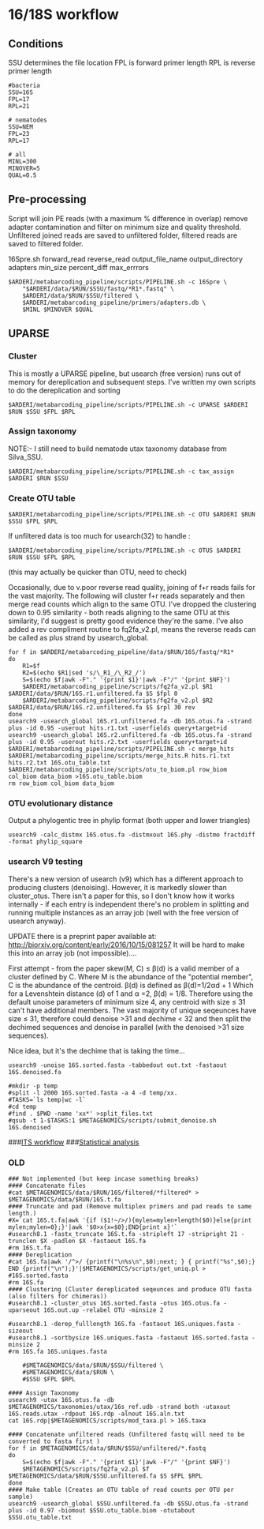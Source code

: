 # 16/18S workflow

## Conditions
SSU determines the file location
FPL is forward primer length
RPL is reverse primer length

```shell
#bacteria
SSU=16S
FPL=17 
RPL=21 

# nematodes
SSU=NEM 
FPL=23
RPL=17

# all
MINL=300
MINOVER=5
QUAL=0.5

```

## Pre-processing
Script will join PE reads (with a maximum % difference in overlap) remove adapter contamination and filter on minimum size and quality threshold.
Unfiltered joined reads are saved to unfiltered folder, filtered reads are saved to filtered folder.

16Spre.sh forward_read reverse_read output_file_name output_directory adapters min_size percent_diff max_errrors 

```shell
$ARDERI/metabarcoding_pipeline/scripts/PIPELINE.sh -c 16Spre \
	"$ARDERI/data/$RUN/$SSU/fastq/*R1*.fastq" \
	$ARDERI/data/$RUN/$SSU/filtered \
	$ARDERI/metabarcoding_pipeline/primers/adapters.db \
	$MINL $MINOVER $QUAL
```
## UPARSE

### Cluster 
This is mostly a UPARSE pipeline, but usearch (free version) runs out of memory for dereplication and subsequent steps. I've written my own scripts to do the dereplication and sorting 

```shell
$ARDERI/metabarcoding_pipeline/scripts/PIPELINE.sh -c UPARSE $ARDERI $RUN $SSU $FPL $RPL
```

### Assign taxonomy
NOTE:- I still need to build nematode utax taxonomy database from Silva_SSU.

```shell
$ARDERI/metabarcoding_pipeline/scripts/PIPELINE.sh -c tax_assign $ARDERI $RUN $SSU 
```

### Create OTU table 

```shell
$ARDERI/metabarcoding_pipeline/scripts/PIPELINE.sh -c OTU $ARDERI $RUN $SSU $FPL $RPL
```

If unfiltered data is too much for usearch(32) to handle :

```shell
$ARDERI/metabarcoding_pipeline/scripts/PIPELINE.sh -c OTUS $ARDERI $RUN $SSU $FPL $RPL
```
(this may actually be quicker than OTU, need to check)


Occasionally, due to v.poor reverse read quality, joining of f+r reads fails for the vast majority. The following will cluster f+r reads separately and then merge read counts which align to the same OTU. I've dropped the clustering down to 0.95 similarity - both reads aligning to the same OTU at this similarity, I'd suggest is pretty good evidence they're the same. 
I've also added a rev compliment routine to fq2fa_v2.pl, means the reverse reads can be called as plus strand by usearch_global.

```shell
for f in $ARDERI/metabarcoding_pipeline/data/$RUN/16S/fastq/*R1*
do
	R1=$f
	R2=$(echo $R1|sed 's/\_R1_/\_R2_/')
	S=$(echo $f|awk -F"." '{print $1}'|awk -F"/" '{print $NF}')
	$ARDERI/metabarcoding_pipeline/scripts/fq2fa_v2.pl $R1 $ARDERI/data/$RUN/16S.r1.unfiltered.fa $S $fpl 0
	$ARDERI/metabarcoding_pipeline/scripts/fq2fa_v2.pl $R2 $ARDERI/data/$RUN/16S.r2.unfiltered.fa $S $rpl 30 rev
done
usearch9 -usearch_global 16S.r1.unfiltered.fa -db 16S.otus.fa -strand plus -id 0.95 -userout hits.r1.txt -userfields query+target+id
usearch9 -usearch_global 16S.r2.unfiltered.fa -db 16S.otus.fa -strand plus -id 0.95 -userout hits.r2.txt -userfields query+target+id
$ARDERI/metabarcoding_pipeline/scripts/PIPELINE.sh -c merge_hits $ARDERI/metabarcoding_pipeline/scripts/merge_hits.R hits.r1.txt hits.r2.txt 16S.otu_table.txt
$ARDERI/metabarcoding_pipeline/scripts/otu_to_biom.pl row_biom col_biom data_biom >16S.otu_table.biom
rm row_biom col_biom data_biom
```

### OTU evolutionary distance

Output a phylogentic tree in phylip format (both upper and lower triangles)
```shell
usearch9 -calc_distmx 16S.otus.fa -distmxout 16S.phy -distmo fractdiff -format phylip_square
```

### usearch V9 testing

There's a new version of usearch (v9) which has a different approach to producing clusters (denoising). However, it is markedly slower than cluster_otus.
There isn't a paper for this, so I don't know how it works internally - if each entry is independent there's no problem in splitting and running multiple instances as an array job (well with the free version of usearch anyway). 

UPDATE there is a preprint paper available at: http://biorxiv.org/content/early/2016/10/15/081257
It will be hard to make this into an array job (not impossible)....

First attempt -  from the paper skew(M, C) ≤ β(d) is a valid member of a cluster defined by C. Where  M is the abundance of the "potential member", C is the abundance of the centroid. β(d) is defined as β(d)=1/2αd + 1
Which for a Levenshtein distance (d) of 1 and α =2,   β(d) = 1/8. 
Therefore using the default unoise parameters of minimum size 4, any centroid with size ≤ 31 can't have additional members. The vast majority of unique seqeunces have size ≤ 31, therefore could denoise >31 and dechime < 32 and then split the dechimed sequences and denoise in parallel (with the denoised >31 size sequences).

Nice idea, but it's the dechime that is taking the time...

``` shell
usearch9 -unoise 16S.sorted.fasta -tabbedout out.txt -fastaout 16S.denoised.fa

#mkdir -p temp 
#split -l 2000 16S.sorted.fasta -a 4 -d temp/xx.
#TASKS=`ls temp|wc -l`
#cd temp 
#find . $PWD -name 'xx*' >split_files.txt
#qsub -t 1-$TASKS:1 $METAGENOMICS/scripts/submit_denoise.sh 16S.denoised  
```




###[ITS workflow](../master//ITS%20workflow.md)
###[Statistical analysis](../master/statistical%20analysis.md)



### OLD
```
### Not implemented (but keep incase something breaks)
#### Concatenate files
#cat $METAGENOMICS/data/$RUN/16S/filtered/*filtered* > $METAGENOMICS/data/$RUN/16S.t.fa
#### Truncate and pad (Remove multiplex primers and pad reads to same length.)
#X=`cat 16S.t.fa|awk '{if ($1!~/>/){mylen=mylen+length($0)}else{print mylen;mylen=0};}'|awk '$0>x{x=$0};END{print x}'`
#usearch8.1 -fastx_truncate 16S.t.fa -stripleft 17 -stripright 21 -trunclen $X -padlen $X -fastaout 16S.fa
#rm 16S.t.fa
#### Dereplication
#cat 16S.fa|awk '/^>/ {printf("\n%s\n",$0);next; } { printf("%s",$0);}  END {printf("\n");}'|$METAGENOMICS/scripts/get_uniq.pl > #16S.sorted.fasta 
#rm 16S.fa
#### Clustering (Cluster dereplicated seqeunces and produce OTU fasta (also filters for chimeras))
#usearch8.1 -cluster_otus 16S.sorted.fasta -otus 16S.otus.fa -uparseout 16S.out.up -relabel OTU -minsize 2

#usearch8.1 -derep_fulllength 16S.fa -fastaout 16S.uniques.fasta -sizeout 
#usearch8.1 -sortbysize 16S.uniques.fasta -fastaout 16S.sorted.fasta -minsize 2
#rm 16S.fa 16S.uniques.fasta

 	#$METAGENOMICS/data/$RUN/$SSU/filtered \
	#$METAGENOMICS/data/$RUN \
	#$SSU $FPL $RPL

#### Assign Taxonomy
usearch9 -utax 16S.otus.fa -db $METAGENOMICS/taxonomies/utax/16s_ref.udb -strand both -utaxout 16S.reads.utax -rdpout 16S.rdp -alnout 16S.aln.txt
cat 16S.rdp|$METAGENOMICS/scripts/mod_taxa.pl > 16S.taxa

#### Concatenate unfiltered reads (Unfiltered fastq will need to be converted to fasta first )
for f in $METAGENOMICS/data/$RUN/$SSU/unfiltered/*.fastq
do
	S=$(echo $f|awk -F"." '{print $1}'|awk -F"/" '{print $NF}')
	$METAGENOMICS/scripts/fq2fa_v2.pl $f $METAGENOMICS/data/$RUN/$SSU.unfiltered.fa $S $FPL $RPL
done
#### Make table (Creates an OTU table of read counts per OTU per sample)
usearch9 -usearch_global $SSU.unfiltered.fa -db $SSU.otus.fa -strand plus -id 0.97 -biomout $SSU.otu_table.biom -otutabout $SSU.otu_table.txt
```
